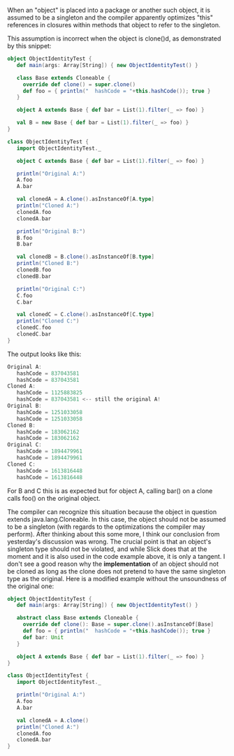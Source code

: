 When an "object" is placed into a package or another such object, it is assumed to be a singleton and the compiler apparently optimizes "this" references in closures within methods that object to refer to the singleton.

This assumption is incorrect when the object is clone()d, as demonstrated by this snippet:

```scala
object ObjectIdentityTest {
   def main(args: Array[String]) { new ObjectIdentityTest() }

   class Base extends Cloneable {
     override def clone() = super.clone()
     def foo = { println("  hashCode = "+this.hashCode()); true }
   }

   object A extends Base { def bar = List(1).filter(_ => foo) }

   val B = new Base { def bar = List(1).filter(_ => foo) }
}

class ObjectIdentityTest {
   import ObjectIdentityTest._

   object C extends Base { def bar = List(1).filter(_ => foo) }

   println("Original A:")
   A.foo
   A.bar

   val clonedA = A.clone().asInstanceOf[A.type]
   println("Cloned A:")
   clonedA.foo
   clonedA.bar

   println("Original B:")
   B.foo
   B.bar

   val clonedB = B.clone().asInstanceOf[B.type]
   println("Cloned B:")
   clonedB.foo
   clonedB.bar

   println("Original C:")
   C.foo
   C.bar

   val clonedC = C.clone().asInstanceOf[C.type]
   println("Cloned C:")
   clonedC.foo
   clonedC.bar
}
```

The output looks like this:

```scala
Original A:
   hashCode = 837043581
   hashCode = 837043581
Cloned A:
   hashCode = 1125883825
   hashCode = 837043581 <-- still the original A!
Original B:
   hashCode = 1251033058
   hashCode = 1251033058
Cloned B:
   hashCode = 183062162
   hashCode = 183062162
Original C:
   hashCode = 1894479961
   hashCode = 1894479961
Cloned C:
   hashCode = 1613816448
   hashCode = 1613816448
```

For B and C this is as expected but for object A, calling bar() on a
clone calls foo() on the original object.

The compiler can recognize this situation because the object in question extends java.lang.Cloneable. In this case, the object should not be assumed to be a singleton (with regards to the optimizations the compiler may perform).
After thinking about this some more, I think our conclusion from yesterday's discussion was wrong. The crucial point is that an object's singleton type should not be violated, and while Slick does that at the moment and it is also used in the code example above, it is only a tangent. I don't see a good reason why the **implementation** of an object should not be cloned as long as the clone does not pretend to have the same singleton type as the original. Here is a modified example without the unsoundness of the original one:

```scala
object ObjectIdentityTest {
   def main(args: Array[String]) { new ObjectIdentityTest() }

   abstract class Base extends Cloneable {
     override def clone(): Base = super.clone().asInstanceOf[Base]
     def foo = { println("  hashCode = "+this.hashCode()); true }
     def bar: Unit
   }

   object A extends Base { def bar = List(1).filter(_ => foo) }
}

class ObjectIdentityTest {
   import ObjectIdentityTest._

   println("Original A:")
   A.foo
   A.bar

   val clonedA = A.clone()
   println("Cloned A:")
   clonedA.foo
   clonedA.bar
}
```
